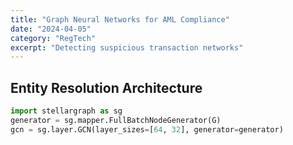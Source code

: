 ```yaml
---
title: "Graph Neural Networks for AML Compliance"
date: "2024-04-05"
category: "RegTech"
excerpt: "Detecting suspicious transaction networks"
---
```


## Entity Resolution Architecture

```python
import stellargraph as sg
generator = sg.mapper.FullBatchNodeGenerator(G)
gcn = sg.layer.GCN(layer_sizes=[64, 32], generator=generator)
```
